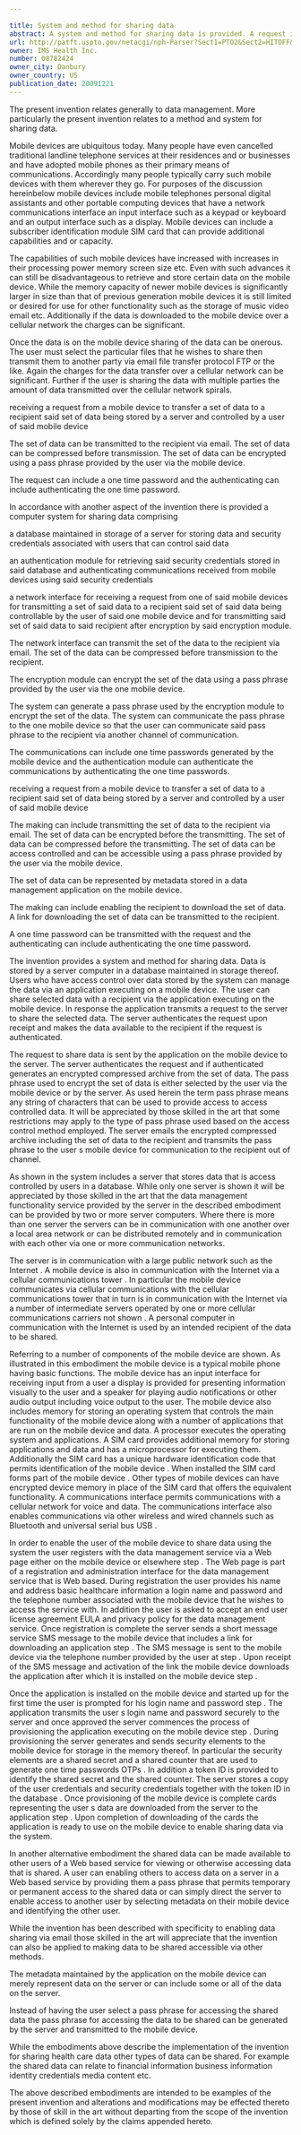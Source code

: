 ```yaml
---

title: System and method for sharing data
abstract: A system and method for sharing data is provided. A request is received from a mobile device to transfer a set of data to a recipient. The set of data is stored by a server and controlled by a user of the mobile device. The request is authenticated, and the data is encrypted. The set of data is transmitted to a recipient specified by the user via the mobile device.
url: http://patft.uspto.gov/netacgi/nph-Parser?Sect1=PTO2&Sect2=HITOFF&p=1&u=%2Fnetahtml%2FPTO%2Fsearch-adv.htm&r=1&f=G&l=50&d=PALL&S1=08782424&OS=08782424&RS=08782424
owner: IMS Health Inc.
number: 08782424
owner_city: Danbury
owner_country: US
publication_date: 20091221
---
```

The present invention relates generally to data management. More particularly the present invention relates to a method and system for sharing data.

Mobile devices are ubiquitous today. Many people have even cancelled traditional landline telephone services at their residences and or businesses and have adopted mobile phones as their primary means of communications. Accordingly many people typically carry such mobile devices with them wherever they go. For purposes of the discussion hereinbelow mobile devices include mobile telephones personal digital assistants and other portable computing devices that have a network communications interface an input interface such as a keypad or keyboard and an output interface such as a display. Mobile devices can include a subscriber identification module SIM card that can provide additional capabilities and or capacity.

The capabilities of such mobile devices have increased with increases in their processing power memory screen size etc. Even with such advances it can still be disadvantageous to retrieve and store certain data on the mobile device. While the memory capacity of newer mobile devices is significantly larger in size than that of previous generation mobile devices it is still limited or desired for use for other functionality such as the storage of music video email etc. Additionally if the data is downloaded to the mobile device over a cellular network the charges can be significant.

Once the data is on the mobile device sharing of the data can be onerous. The user must select the particular files that he wishes to share then transmit them to another party via email file transfer protocol FTP or the like. Again the charges for the data transfer over a cellular network can be significant. Further if the user is sharing the data with multiple parties the amount of data transmitted over the cellular network spirals.

receiving a request from a mobile device to transfer a set of data to a recipient said set of data being stored by a server and controlled by a user of said mobile device 

The set of data can be transmitted to the recipient via email. The set of data can be compressed before transmission. The set of data can be encrypted using a pass phrase provided by the user via the mobile device.

The request can include a one time password and the authenticating can include authenticating the one time password.

In accordance with another aspect of the invention there is provided a computer system for sharing data comprising 

a database maintained in storage of a server for storing data and security credentials associated with users that can control said data 

an authentication module for retrieving said security credentials stored in said database and authenticating communications received from mobile devices using said security credentials 

a network interface for receiving a request from one of said mobile devices for transmitting a set of said data to a recipient said set of said data being controllable by the user of said one mobile device and for transmitting said set of said data to said recipient after encryption by said encryption module.

The network interface can transmit the set of the data to the recipient via email. The set of the data can be compressed before transmission to the recipient.

The encryption module can encrypt the set of the data using a pass phrase provided by the user via the one mobile device.

The system can generate a pass phrase used by the encryption module to encrypt the set of the data. The system can communicate the pass phrase to the one mobile device so that the user can communicate said pass phrase to the recipient via another channel of communication.

The communications can include one time passwords generated by the mobile device and the authentication module can authenticate the communications by authenticating the one time passwords.

receiving a request from a mobile device to transfer a set of data to a recipient said set of data being stored by a server and controlled by a user of said mobile device 

The making can include transmitting the set of data to the recipient via email. The set of data can be encrypted before the transmitting. The set of data can be compressed before the transmitting. The set of data can be access controlled and can be accessible using a pass phrase provided by the user via the mobile device.

The set of data can be represented by metadata stored in a data management application on the mobile device.

The making can include enabling the recipient to download the set of data. A link for downloading the set of data can be transmitted to the recipient.

A one time password can be transmitted with the request and the authenticating can include authenticating the one time password.

The invention provides a system and method for sharing data. Data is stored by a server computer in a database maintained in storage thereof. Users who have access control over data stored by the system can manage the data via an application executing on a mobile device. The user can share selected data with a recipient via the application executing on the mobile device. In response the application transmits a request to the server to share the selected data. The server authenticates the request upon receipt and makes the data available to the recipient if the request is authenticated.

The request to share data is sent by the application on the mobile device to the server. The server authenticates the request and if authenticated generates an encrypted compressed archive from the set of data. The pass phrase used to encrypt the set of data is either selected by the user via the mobile device or by the server. As used herein the term pass phrase means any string of characters that can be used to provide access to access controlled data. It will be appreciated by those skilled in the art that some restrictions may apply to the type of pass phrase used based on the access control method employed. The server emails the encrypted compressed archive including the set of data to the recipient and transmits the pass phrase to the user s mobile device for communication to the recipient out of channel.

As shown in the system includes a server that stores data that is access controlled by users in a database. While only one server is shown it will be appreciated by those skilled in the art that the data management functionality service provided by the server in the described embodiment can be provided by two or more server computers. Where there is more than one server the servers can be in communication with one another over a local area network or can be distributed remotely and in communication with each other via one or more communication networks.

The server is in communication with a large public network such as the Internet . A mobile device is also in communication with the Internet via a cellular communications tower . In particular the mobile device communicates via cellular communications with the cellular communications tower that in turn is in communication with the Internet via a number of intermediate servers operated by one or more cellular communications carriers not shown . A personal computer in communication with the Internet is used by an intended recipient of the data to be shared.

Referring to a number of components of the mobile device are shown. As illustrated in this embodiment the mobile device is a typical mobile phone having basic functions. The mobile device has an input interface for receiving input from a user a display is provided for presenting information visually to the user and a speaker for playing audio notifications or other audio output including voice output to the user. The mobile device also includes memory for storing an operating system that controls the main functionality of the mobile device along with a number of applications that are run on the mobile device and data. A processor executes the operating system and applications. A SIM card provides additional memory for storing applications and data and has a microprocessor for executing them. Additionally the SIM card has a unique hardware identification code that permits identification of the mobile device . When installed the SIM card forms part of the mobile device . Other types of mobile devices can have encrypted device memory in place of the SIM card that offers the equivalent functionality. A communications interface permits communications with a cellular network for voice and data. The communications interface also enables communications via other wireless and wired channels such as Bluetooth and universal serial bus USB .

In order to enable the user of the mobile device to share data using the system the user registers with the data management service via a Web page either on the mobile device or elsewhere step . The Web page is part of a registration and administration interface for the data management service that is Web based. During registration the user provides his name and address basic healthcare information a login name and password and the telephone number associated with the mobile device that he wishes to access the service with. In addition the user is asked to accept an end user license agreement EULA and privacy policy for the data management service. Once registration is complete the server sends a short message service SMS message to the mobile device that includes a link for downloading an application step . The SMS message is sent to the mobile device via the telephone number provided by the user at step . Upon receipt of the SMS message and activation of the link the mobile device downloads the application after which it is installed on the mobile device step .

Once the application is installed on the mobile device and started up for the first time the user is prompted for his login name and password step . The application transmits the user s login name and password securely to the server and once approved the server commences the process of provisioning the application executing on the mobile device step . During provisioning the server generates and sends security elements to the mobile device for storage in the memory thereof. In particular the security elements are a shared secret and a shared counter that are used to generate one time passwords OTPs . In addition a token ID is provided to identify the shared secret and the shared counter. The server stores a copy of the user credentials and security credentials together with the token ID in the database . Once provisioning of the mobile device is complete cards representing the user s data are downloaded from the server to the application step . Upon completion of downloading of the cards the application is ready to use on the mobile device to enable sharing data via the system.

In another alternative embodiment the shared data can be made available to other users of a Web based service for viewing or otherwise accessing data that is shared. A user can enabling others to access data on a server in a Web based service by providing them a pass phrase that permits temporary or permanent access to the shared data or can simply direct the server to enable access to another user by selecting metadata on their mobile device and identifying the other user.

While the invention has been described with specificity to enabling data sharing via email those skilled in the art will appreciate that the invention can also be applied to making data to be shared accessible via other methods.

The metadata maintained by the application on the mobile device can merely represent data on the server or can include some or all of the data on the server.

Instead of having the user select a pass phrase for accessing the shared data the pass phrase for accessing the data to be shared can be generated by the server and transmitted to the mobile device.

While the embodiments above describe the implementation of the invention for sharing health care data other types of data can be shared. For example the shared data can relate to financial information business information identity credentials media content etc.

The above described embodiments are intended to be examples of the present invention and alterations and modifications may be effected thereto by those of skill in the art without departing from the scope of the invention which is defined solely by the claims appended hereto.

